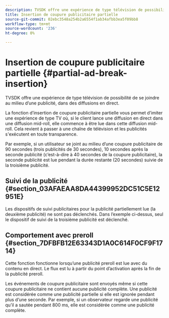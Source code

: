 ```yaml
---
description: TVSDK offre une expérience de type télévision de possibilité de se joindre au milieu d’une publicité, dans des diffusions en direct.
title: Insertion de coupure publicitaire partielle
source-git-commit: 02ebc3548a254b2a6554f1ab34afbb3ea5f09bb8
workflow-type: tm+mt
source-wordcount: '236'
ht-degree: 0%

---
```


# Insertion de coupure publicitaire partielle {#partial-ad-break-insertion}

TVSDK offre une expérience de type télévision de possibilité de se joindre au milieu d’une publicité, dans des diffusions en direct.

La fonction d’insertion de coupure publicitaire partielle vous permet d’imiter une expérience de type TV où, si le client lance une diffusion en direct dans une diffusion mid-roll, elle commence à être lue dans cette diffusion mid-roll. Cela revient à passer à une chaîne de télévision et les publicités s&#39;exécutent en toute transparence.

Par exemple, si un utilisateur se joint au milieu d’une coupure publicitaire de 90 secondes (trois publicités de 30 secondes), 10 secondes après la seconde publicité (c’est-à-dire à 40 secondes de la coupure publicitaire), la seconde publicité est lue pendant la durée restante (20 secondes) suivie de la troisième publicité.

## Suivi de la publicité {#section_03AFAEAA8DA44399952DC51C5E12951E}

Les dispositifs de suivi publicitaires pour la publicité partiellement lue (la deuxième publicité) ne sont pas déclenchés. Dans l’exemple ci-dessus, seul le dispositif de suivi de la troisième publicité est déclenché.

## Comportement avec preroll {#section_7DFBFB12E63343D1A0C614F0CF9F1714}

Cette fonction fonctionne lorsqu’une publicité preroll est lue avec du contenu en direct. Le flux est lu à partir du point d’activation après la fin de la publicité preroll.

Les événements de coupure publicitaire sont envoyés même si cette coupure publicitaire ne contient aucune publicité complète. Une publicité est considérée comme une publicité partielle si elle est ignorée pendant plus d’une seconde. Par exemple, si un observateur regarde une publicité qu’il a sautée pendant 800 ms, elle est considérée comme une publicité complète.
